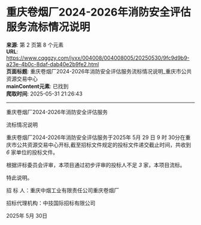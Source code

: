 # 重庆卷烟厂2024-2026年消防安全评估服务流标情况说明

**来源**: 第 2 页第 8 个元素  
**URL**: https://www.cqggzy.com/jyxx/004008/004008005/20250530/9fc9d9b9-a23e-4b0c-8daf-dab40e2b9fe2.html  
**页面标题**: 重庆卷烟厂2024-2026年消防安全评估服务流标情况说明_重庆市公共资源交易中心  
**mainContent元素**: 已找到  
**爬取时间**: 2025-05-31 21:26:43

---

重庆卷烟厂2024-2026年消防安全评估服务

流标情况说明

重庆卷烟厂2024-2026年消防安全评估服务于2025年 5月 29 日 9 时 30分在重庆市公共资源交易中心开标,截至招标文件规定的投标文件递交截止时间，共收到 _6_ 家单位的投标文件。

根据评标委员会评审，本项目通过初步评审的投标人不足 _3_ 家，本项目流标。

特此说明。

招 标 人：重庆中烟工业有限责任公司重庆卷烟厂

招标代理机构：中技国际招标有限公司

2025年 5月 30日

  
  
  


